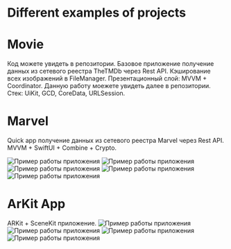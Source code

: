 # Different examples of projects

# Movie
Код можете увидеть в репозитории. 
Базовое приложение получение данных из сетевого реестра TheTMDb через Rest API. 
Кэширование всех изображений в FileManager.
Презентационный слой: MVVM + Coordinator.
Данную работу моежете увидеть далее в репозитории. 
Стек: UiKit, GCD, CoreData, URLSession. 

# Marvel
Quick app получение данных из сетевого реестра Marvel через Rest API. 
MVVM + SwiftUI + Combine + Crypto.

![Пример работы приложения](/screenShots/MarvelMain.png)
![Пример работы приложения](/screenShots/MarvelMainFind.png)
![Пример работы приложения](/screenShots/MarvelNotFound.png)
![Пример работы приложения](/screenShots/MarvelDetail.png)
![Пример работы приложения](/screenShots/MarvelComics.png)

# ArKit App
ARKit + SceneKit приложение. 
![Пример работы приложения](/screenShots/ArKit1.PNG)
![Пример работы приложения](/screenShots/ArKit2.PNG)
![Пример работы приложения](/screenShots/ArKit3.PNG)
![Пример работы приложения](/screenShots/ArKit4.PNG)
